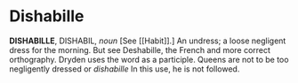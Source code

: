 # Dishabille

**DISHABILLE**, DISHABIL, _noun_ \[See [[Habit]].\] An undress; a loose negligent dress for the morning. But see Deshabille, the French and more correct orthography. Dryden uses the word as a participle. Queens are not to be too negligently dressed or _dishabille_ In this use, he is not followed.